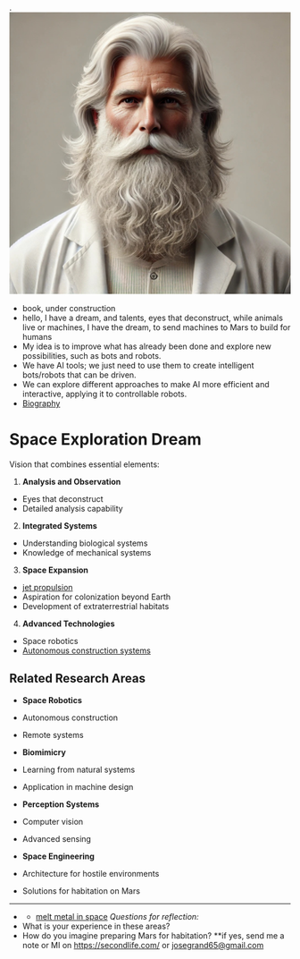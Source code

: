  . ![My-foto-av](https://github.com/0joseDark/0joseDark/blob/main/assets/douctor.jpg)
 - book, under construction
 - hello, I have a dream, and talents, eyes that deconstruct, while animals live or machines, I have the dream, to send machines to Mars to build for humans
 - My idea is to improve what has already been done and explore new possibilities, such as bots and robots.
 - We have AI tools; we just need to use them to create intelligent bots/robots that can be driven.
 - We can explore different approaches to make AI more efficient and interactive, applying it to controllable robots.
 - [Biography](https://github.com/0joseDark/dream/blob/main/doc-en/Biography.md)
# Space Exploration Dream

Vision that combines essential elements:

1. **Analysis and Observation**
 - Eyes that deconstruct
 - Detailed analysis capability

2. **Integrated Systems**
 - Understanding biological systems
 - Knowledge of mechanical systems

3. **Space Expansion**
 - [jet propulsion](https://github.com/0joseDark/dream/blob/main/doc-en/English-jet-propulsion.md)
 - Aspiration for colonization beyond Earth
 - Development of extraterrestrial habitats

4. **Advanced Technologies**
 - Space robotics
 - [Autonomous construction systems](https://github.com/0joseDark/dream/blob/main/doc-en/hostile-environment.md)

## Related Research Areas

- **Space Robotics**
 - Autonomous construction
 - Remote systems

- **Biomimicry**
 - Learning from natural systems
 - Application in machine design

- **Perception Systems**
 - Computer vision
 - Advanced sensing

- **Space Engineering**
 - Architecture for hostile environments
 - Solutions for habitation on Mars

---
 - - [melt metal in space](https://github.com/0joseDark/dream/blob/main/doc-en/English-melt-metal.md)
*Questions for reflection:*
- What is your experience in these areas?
- How do you imagine preparing Mars for habitation?
**if yes, send me a note or MI on https://secondlife.com/ or josegrand65@gmail.com
